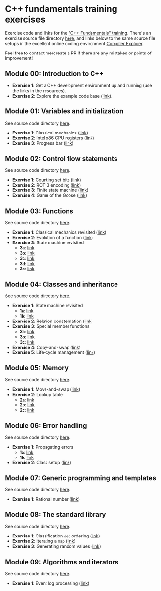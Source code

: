 # C++ fundamentals training exercises

Exercise code and links for the ["C++ Fundamentals" training](https://www.hightechinstitute.nl/courses/c-fundamentals/).
There's an exercise source file directory [here](code/), and links below to the same source file setups in the excellent online coding environment [Compiler Explorer](https://www.godbolt.org/).

Feel free to contact me/create a PR if there are any mistakes or points of improvement!

## Module 00: Introduction to C++

- **Exercise 1**: Get a C++ development environment up and running (use the links in the resources).
- **Exercise 2**: Explore the example code base ([link](https://github.com/krisvanrens/master-mind)).

## Module 01: Variables and initialization

See source code directory [here](code/module_01/).

- **Exercise 1**: Classical mechanics ([link](https://www.godbolt.org/z/sKh7cna4v))
- **Exercise 2**: Intel x86 CPU registers ([link](https://www.godbolt.org/z/78Enn377o))
- **Exercise 3**: Progress bar ([link](https://www.godbolt.org/z/vbn4Pzx56))

## Module 02: Control flow statements

See source code directory [here](code/module_02/).

- **Exercise 1**: Counting set bits ([link](https://www.godbolt.org/z/osEvaWe81))
- **Exercise 2**: ROT13 encoding ([link](https://www.godbolt.org/z/EexWGshsn))
- **Exercise 3**: Finite state machine ([link](https://www.godbolt.org/z/e54xcf94d))
- **Exercise 4**: Game of the Goose ([link](https://www.godbolt.org/z/s9dPK9nYj))

## Module 03: Functions

See source code directory [here](code/module_03/).

- **Exercise 1**: Classical mechanics revisited ([link](https://www.godbolt.org/z/djd94oqf7))
- **Exercise 2**: Evolution of a function ([link](https://www.godbolt.org/z/xoz3e31fa))
- **Exercise 3**: State machine revisited
  - **3a**: [link](https://www.godbolt.org/z/czrdMz5h5)
  - **3b**: [link](https://www.godbolt.org/z/Wb7KxaWfr)
  - **3c**: [link](https://www.godbolt.org/z/9xjMjjT89)
  - **3d**: [link](https://www.godbolt.org/z/MME1vaqdx)
  - **3e**: [link](https://www.godbolt.org/z/bj15cP33z)

## Module 04: Classes and inheritance

See source code directory [here](code/module_04/).

- **Exercise 1**: State machine revisited
  - **1a**: [link](https://www.godbolt.org/z/3s8q4b1dW)
  - **1b**: [link](https://www.godbolt.org/z/jKvMM5jaa)
- **Exercise 2**: Relation consternation ([link](https://www.godbolt.org/z/jKvMM5jaa))
- **Exercise 3**: Special member functions
  - **3a**: [link](https://www.godbolt.org/z/66eefjGWz)
  - **3b**: [link](https://www.godbolt.org/z/Y9ojvq4zs)
  - **3c**: [link](https://www.godbolt.org/z/5hbnfb465)
- **Exercise 4**: Copy-and-swap ([link](https://www.godbolt.org/z/95josxa4n))
- **Exercise 5**: Life-cycle management ([link](https://www.godbolt.org/z/7WxWE3vaK))

## Module 05: Memory

See source code directory [here](code/module_05/).

- **Exercise 1**: Move-and-swap ([link](https://www.godbolt.org/z/Pjb71sv53))
- **Exercise 2**: Lookup table
  - **2a**: [link](https://www.godbolt.org/z/MY6M9d9W8)
  - **2b**: [link](https://www.godbolt.org/z/j7GbMPW97)
  - **2c**: [link](https://www.godbolt.org/z/EM3TK8oEd)

## Module 06: Error handling

See source code directory [here](code/module_06/).

- **Exercise 1**: Propagating errors
  - **1a**: [link](https://www.godbolt.org/z/xG6orhssM)
  - **1b**: [link](https://www.godbolt.org/z/z7nYnGY63)
- **Exercise 2**: Class setup ([link](https://www.godbolt.org/z/4d6szfeWh))

## Module 07: Generic programming and templates

See source code directory [here](code/module_07/).

- **Exercise 1**: Rational number ([link](https://www.godbolt.org/z/qfbPYvxxq))

## Module 08: The standard library

See source code directory [here](code/module_08/).

- **Exercise 1**: Classification `set` ordering ([link](https://www.godbolt.org/z/MW5xhEnP5))
- **Exercise 2**: Iterating a `map` ([link](https://www.godbolt.org/z/94oGd376n))
- **Exercise 3**: Generating random values ([link](https://www.godbolt.org/z/aKM49svsx))

## Module 09: Algorithms and iterators

See source code directory [here](code/module_09/).

- **Exercise 1**: Event log processing ([link](https://www.godbolt.org/z/Y49c347xE))
